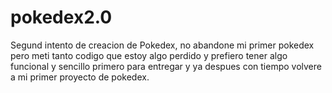 # pokedex2.0

Segund intento de creacion de Pokedex, no abandone mi primer pokedex pero meti tanto codigo que estoy algo perdido y prefiero tener algo funcional y sencillo primero para entregar y ya despues con tiempo volvere a mi primer proyecto de pokedex.
